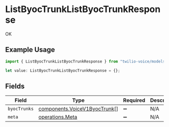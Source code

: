 # ListByocTrunkListByocTrunkResponse

OK

## Example Usage

```typescript
import { ListByocTrunkListByocTrunkResponse } from "twilio-voice/models/operations";

let value: ListByocTrunkListByocTrunkResponse = {};
```

## Fields

| Field                                                                        | Type                                                                         | Required                                                                     | Description                                                                  |
| ---------------------------------------------------------------------------- | ---------------------------------------------------------------------------- | ---------------------------------------------------------------------------- | ---------------------------------------------------------------------------- |
| `byocTrunks`                                                                 | [components.VoiceV1ByocTrunk](../../models/components/voicev1byoctrunk.md)[] | :heavy_minus_sign:                                                           | N/A                                                                          |
| `meta`                                                                       | [operations.Meta](../../models/operations/meta.md)                           | :heavy_minus_sign:                                                           | N/A                                                                          |